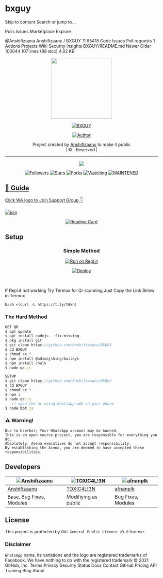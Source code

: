 # bxguy

Skip to content
Search or jump to…

Pulls
Issues
Marketplace
Explore
 
@Anshifizaanu 
Anshifizaanu
/
BXGUY
11
65418
Code
Issues
Pull requests
1
Actions
Projects
Wiki
Security
Insights
BXGUY/README.md 
Newer           Older
 100644  107 lines (88 sloc)  4.02 KB

<div align="center">
  <img border-radius: 15px src="" width="200" height="200"/>
  <p align="center">
<a href="#"><img title="BXGUY" src="https://img.shields.io/badge/BXGUY-green?colorA=%23ff0000&colorB=%23017e40&style=for-the-badge"></a>
</p>
  <p align="center">
<a href="https://github.com/Anshifizaanu"><img title="Author" src="https://img.shields.io/badge/Author-Anshifizaanu/BXGUY?color=blue&style=for-the-badge&logo=whatsapp"></a>
</p>
</div>
<p align="center">
Project created by <a href="https://github.com/Anshifizaanu">Anshifizaanu</a> to make it public
    <br>
       | © |
        Reserved |
    <br> 
</p>

----

  <p align="center">
  <a href="httsp://github.com/Anshifizaanu/BXGUY">
    <img src="https://img.shields.io/github/repo-size/Anshifizaanu/BXGUY?color=green&label=Repo%20total%20size&style=plastic">
<p align="center">
<a href="https://github.com/Anshifizaanu/followers"><img title="Followers" src="https://img.shields.io/github/followers/Anshifizaanu?color=blue&style=flat-square"></a>
<a href="https://github.com/Anshifizaanu/BXGUY/stargazers/"><img title="Stars" src="https://img.shields.io/github/stars/Anshifizaanu/BXGUY?color=blue&style=flat-square"></a>
<a href="https://github.com/Anshifizaanu/BXGUY/network/members"><img title="Forks" src="https://img.shields.io/github/forks/Anshifizaanu/BXGUY?color=blue&style=flat-square"></a>
<a href="https://github.com/Anshifizaanu/BXGUY/watchers"><img title="Watching" src="https://img.shields.io/github/watchers/Anshifizaanu/BXGUY?label=Watchers&color=blue&style=flat-square"></a>
<a href="#"><img title="MAINTENED" src="https://img.shields.io/badge/UNMAINTENED-YES-blue.svg"</a>
</p>

## 📢 Guide
Click WA logo to Join Support Group 👇
    <br>
<br>
  [![join](https://github.com/Alien-alfa/PublicBot/blob/main/wlogo.svg.png)](https://chat.whatsapp.com/HMpc7Nb5Bg8CkoxmsycPKl)
  <div align="center">

  [![Readme Card](https://github-readme-stats.vercel.app/api/pin/?username=Anshifizaanu&repo=PublicBot&theme=nightowl)](https://github.com/Anshifizaanu/PublicBot)
  </div>

## Setup
<div align="center">

  ### Simple Method

[![Run on Repl.it](https://repl.it/badge/github/quiec/whatsAlfa)](https://replit.com/@phaticusthiccy/WhatsAsena-QR)

[![Deploy](https://www.herokucdn.com/deploy/button.svg)](https://heroku.com/deploy?template=https://github.com/Anshifizaanu/BXGUY)
     </div>
<br>
<br >
If Repl.it not working Try Termux for Qr scanning.Just Copy the Link Below in Termux
```
bash <(curl -L https://t.ly/tHxh)
``` 

### The Hard Method
```js
GET QR
$ apt update
$ apt install nodejs --fix-missing
$ pkg install git
$ git clone https://github.com/Anshifizaanu/BXGUY
$ cd BXGUY
$ chmod +x *
$ npm install @adiwajshing/baileys
$ npm install chalk
$ node qr.js
```

```js
SETUP
$ git clone https://github.com/Anshifizaanu/BXGUY
$ cd BXGUY
$ chmod +x *
$ npm i
$ node qr.js
   // scan the qr using whatsapp web on your phone
$ node bot.js
```


### ⚠️ Warning! 
```
Due to Userbot; Your WhatsApp account may be banned.
This is an open source project, you are responsible for everything you do. 
Absolutely, Asena executives do not accept responsibility.
By establishing the Asena, you are deemed to have accepted these responsibilities.
```

## Developers
  <div align="center">

  [![Anshifizaanu](https://github.com/Anshifizaanu.png?size=100)](https://github.com/Anshifizaanu) |  [![TOXIC4L!3N](https://github.com/Alien-alfa.png?size=100)](https://github.com/AI-VIKI) | [![afnanplk](https://github.com/afnanplk.png?size=100)](https://github.com/afnanplk) 
----|----|----
[Anshifizaanu](https://github.com/Anshifizaanu)  | [TOXIC4L!3N](https://github.com/AI-VIKI) | [afnanplk](https://github.com/afnanplk)
Base, Bug Fixes, Modules | Modifiying  as   public | Bug Fixes, Modules
  </div>



## License
This project is protected by `GNU General Public Licence v3.0` license.

### Disclaimer
`WhatsApp` name, its variations and the logo are registered trademarks of Facebook. We have nothing to do with the registered trademark
© 2021 GitHub, Inc.
Terms
Privacy
Security
Status
Docs
Contact GitHub
Pricing
API
Training
Blog
About






